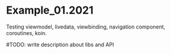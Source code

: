 # Example_01.2021
Testing viewmodel, livedata, viewbinding, navigation component, coroutines, koin.

#TODO: write description about libs and API
